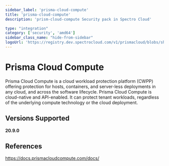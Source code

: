 ```yaml
---
sidebar_label: 'prisma-cloud-compute'
title: 'prisma-cloud-compute'
description: 'prism-cloud-compute Security pack in Spectro Cloud'

type: "integration"
category: ['security', 'amd64']
sidebar_class_name: "hide-from-sidebar"
logoUrl: 'https://registry.dev.spectrocloud.com/v1/prismacloud/blobs/sha256:9ddb035af0e9f299e5df178ebb3153e90383a5e42ded2c1a3f6c9470dd851c12?type=image/png'
---
```






# Prisma Cloud Compute

Prisma Cloud Compute is a cloud workload protection platform (CWPP) offering protection for hosts, containers, and server-less deployments in any cloud, and across the software lifecycle. Prisma Cloud Compute is cloud-native and API-enabled. It can protect tenant workloads, regardless of the underlying compute technology or the cloud deployment.
## Versions Supported

<Tabs>

<TabItem label="20.9.x" value="20.9.x">

**20.9.0**

</TabItem>
</Tabs>

## References

https://docs.prismacloudcompute.com/docs/
